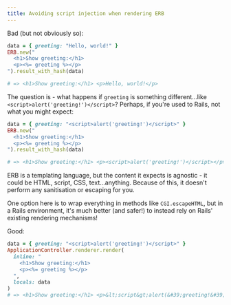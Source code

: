 ```yaml
---
title: Avoiding script injection when rendering ERB
---
```


Bad (but not obviously so):

```ruby
data = { greeting: "Hello, world!" }
ERB.new("
  <h1>Show greeting:</h1>
  <p><%= greeting %></p>
").result_with_hash(data)

# => <h1>Show greeting:</h1> <p>Hello, world!</p>
```

The question is - what happens if `greeting` is something different...like `<script>alert('greeting!')</script>`? Perhaps, if you're used to Rails, not what you might expect:

```ruby
data = { greeting: "<script>alert('greeting!')</script>" }
ERB.new("
  <h1>Show greeting:</h1>
  <p><%= greeting %></p>
").result_with_hash(data)

# => <h1>Show greeting:</h1> <p><script>alert('greeting!')</script></p>
```

ERB is a templating language, but the content it expects is agnostic - it could be HTML, script, CSS, text...anything. Because of this, it doesn't perform any sanitisation or escaping for you.

One option here is to wrap everything in methods like `CGI.escapeHTML`, but in a Rails environment, it's much better (and safer!) to instead rely on Rails' existing rendering mechanisms!

Good:

```ruby
data = { greeting: "<script>alert('greeting!')</script>" }
ApplicationController.renderer.render(
  inline: "
    <h1>Show greeting:</h1>
    <p><%= greeting %></p>
  ",
  locals: data
)
# => <h1>Show greeting:</h1> <p>&lt;script&gt;alert(&#39;greeting!&#39;)&lt;/script&gt;</p
